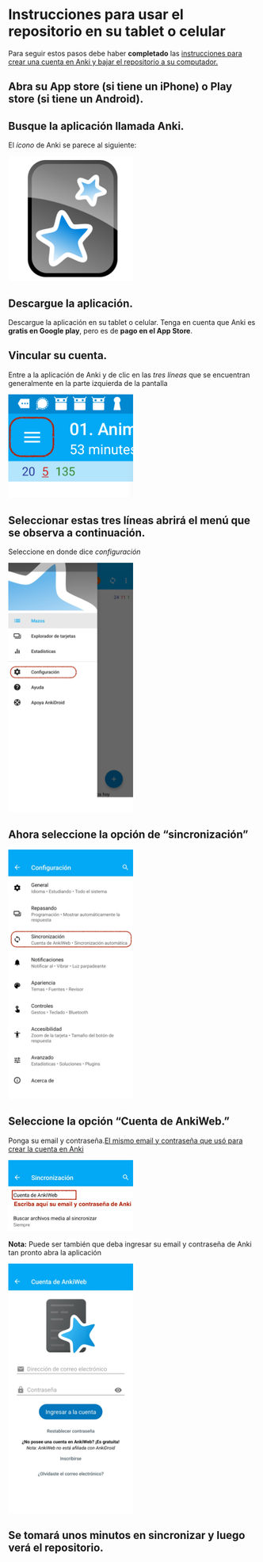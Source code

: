 
# Instrucciones para usar el repositorio en su tablet o celular 

Para seguir estos pasos debe haber **completado** las [instrucciones para crear una cuenta en Anki y bajar el repositorio a su computador.](#cross_0)

## Abra su App store (si tiene un iPhone) o Play store (si tiene un Android). 


## Busque la aplicación llamada Anki. 

El *ícono* de Anki se parece al siguiente: 

<img src="images/reposit_sp/Anki_logo.png" width="50%" />


## Descargue la aplicación.

Descargue la aplicación en su tablet o celular. Tenga en cuenta que Anki es **gratis en Google play**, pero es de **pago en el App Store**.


## Vincular su cuenta. 

Entre a la aplicación de Anki y de clic en las *tres líneas* que se encuentran generalmente en la parte izquierda de la pantalla

<img src="images/reposit_sp/tres_lineas.png" width="50%" />


## Seleccionar estas tres líneas abrirá el menú que se observa a continuación. 

Seleccione en donde dice *configuración*

<img src="images/reposit_sp/menu_config.jpg" width="50%" />



## Ahora seleccione la opción de “sincronización”

<img src="images/reposit_sp/config_sincro.jpg" width="50%" />


## Seleccione la opción “Cuenta de AnkiWeb.” 

Ponga su email y contraseña.[El mismo email y contraseña que usó para crear la cuenta en Anki](#cross_1)

<img src="images/reposit_sp/cuenta_anki1.jpg" width="50%" />

**Nota:** Puede ser también que deba ingresar su email y contraseña de Anki tan pronto abra la aplicación

<img src="images/reposit_sp/cuenta_anki2.jpg" width="50%" />


## Se tomará unos minutos en sincronizar y luego verá el repositorio. 
